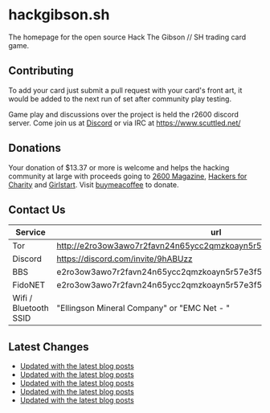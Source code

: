 # hackgibson.sh
The homepage for the open source Hack The Gibson // SH trading card game.


## Contributing

To add your card just submit a pull request with your card's front art, it would be added to the next run of set after community play testing.

Game play and discussions over the project is held the r2600 discord server. Come join us at [Discord](https://discord.com/invite/9hABUzz) or via IRC at https://www.scuttled.net/


## Donations

Your donation of $13.37 or more is welcome and helps the hacking community at large with proceeds going to [2600 Magazine](https://2600.com/), [Hackers for Charity](https://hackersforcharity.org) and [Girlstart](https://girlstart.org).  Visit [buymeacoffee](https://www.buymeacoffee.com/hackgibson.sh) to donate.


## Contact Us

Service | url
-|-
Tor | http://e2ro3ow3awo7r2favn24n65ycc2qmzkoayn5r57e3f56nvjwdcgg32ad.onion
Discord | https://discord.com/invite/9hABUzz
BBS | e2ro3ow3awo7r2favn24n65ycc2qmzkoayn5r57e3f56nvjwdcgg32ad.onion:23
FidoNET | e2ro3ow3awo7r2favn24n65ycc2qmzkoayn5r57e3f56nvjwdcgg32ad.onion:24554
Wifi / Bluetooth SSID | "Ellingson Mineral Company" or "EMC Net - <fidonet address>"

## Latest Changes
<!-- BLOG-POST-LIST:START -->
- [Updated with the latest blog posts](https://github.com/DFW2600/hackgibson.sh/commit/05ee5a17e74eef739c22bf6034f48d71b6486534)
- [Updated with the latest blog posts](https://github.com/DFW2600/hackgibson.sh/commit/dd2bf764af5bba2c169abb7b2fdbc099407085b7)
- [Updated with the latest blog posts](https://github.com/DFW2600/hackgibson.sh/commit/015a1339fd28bab1dc4f5964d26f46d47f13e426)
- [Updated with the latest blog posts](https://github.com/DFW2600/hackgibson.sh/commit/a5edb8a9076ae4b686910da14e4d331f87263088)
- [Updated with the latest blog posts](https://github.com/DFW2600/hackgibson.sh/commit/20431dd6c4d9b103f035f5c50ad63a1656927b66)
<!-- BLOG-POST-LIST:END -->
